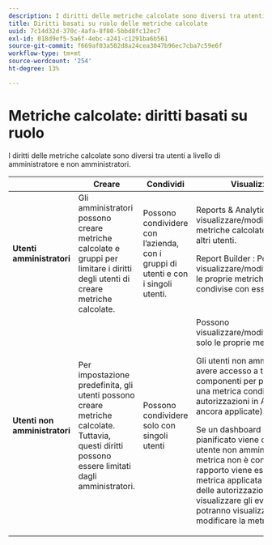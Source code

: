```yaml
---
description: I diritti delle metriche calcolate sono diversi tra utenti a livello di amministratore e non amministratori.
title: Diritti basati su ruolo delle metriche calcolate
uuid: 7c14d32d-370c-4afa-8f80-5bbd8fc12ec7
exl-id: 018d9ef5-5a6f-4ebc-a241-c1291ba6b561
source-git-commit: f669af03a502d8a24cea3047b96ec7cba7c59e6f
workflow-type: tm+mt
source-wordcount: '254'
ht-degree: 13%

---
```


# Metriche calcolate: diritti basati su ruolo

I diritti delle metriche calcolate sono diversi tra utenti a livello di amministratore e non amministratori.

<table id="table_13F72FD90C964B86BD4B51E6F51ED292"> 
 <thead> 
  <tr> 
   <th colname="col1" class="entry"> </th> 
   <th colname="col02" class="entry"> Creare </th> 
   <th colname="col2" class="entry"> Condividi </th> 
   <th colname="col3" class="entry"> Visualizza/Gestisci </th> 
   <th colname="col4" class="entry"> Approva </th> 
   <th colname="col5" class="entry"> Applica </th> 
  </tr> 
 </thead>
 <tbody> 
  <tr> 
   <td colname="col1"> <b>Utenti amministratori</b> </td> 
   <td colname="col02"> Gli amministratori possono creare metriche calcolate e gruppi <a href="https://experienceleague.adobe.com/docs/analytics/admin/user-product-management/user-groups/groups.html"  > </a> per limitare i diritti degli utenti di creare metriche calcolate. </td> 
   <td colname="col2"> Possono condividere con l’azienda, con i gruppi di utenti e con i singoli utenti. </td> 
   <td colname="col3"> <span class="keyword"> Reports &amp; Analytics</span>: Possono visualizzare/modificare/eliminare/ecc. metriche calcolate personalizzate e di altri utenti. <p> <span class="keyword"> Report Builder  </span>: Possono visualizzare/modificare/eliminare/ecc. le proprie metriche calcolate e quelle condivise con esse. </p> </td> 
   <td colname="col4"> Può approvare le metriche calcolate come canoniche. </td> 
   <td colname="col5"> Può applicare qualsiasi metrica calcolata in tutta l’organizzazione. </td> 
  </tr> 
  <tr> 
   <td colname="col1"> <b>Utenti non amministratori</b> </td> 
   <td colname="col02"> Per impostazione predefinita, gli utenti possono creare metriche calcolate. Tuttavia, questi diritti possono essere limitati dagli amministratori. </td> 
   <td colname="col2"> Possono condividere solo con singoli utenti </td> 
   <td colname="col3"> Possono visualizzare/modificare/eliminare/ecc. solo le proprie metriche calcolate. <p>Gli utenti non amministratori devono avere accesso a tutti gli eventi dei componenti per poter visualizzare una metrica condivisa (le autorizzazioni in Admin Console sono ancora applicate). </p> <p>Se un dashboard o un rapporto pianificato viene condiviso con un utente non amministratore e la metrica non è condivisa con esso, il rapporto viene eseguito con la metrica applicata (purché dispongano delle autorizzazioni necessarie per visualizzare gli eventi). Tuttavia, non potranno visualizzare la definizione o modificare la metrica. </p> </td> 
   <td colname="col4"> può utilizzare solo metriche calcolate approvate; impossibile contrassegnare come approvato. </td> 
   <td colname="col5"> Possono applicare le metriche calcolate personalizzate e i segmenti condivisi con loro. </td> 
  </tr> 
 </tbody> 
</table>
